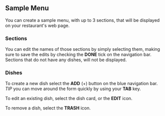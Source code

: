 ## Sample Menu

You can create a sample menu, with up to 3 sections, that will be displayed on 
your restaurant's web page. 

### Sections

You can edit the names of those sections by simply selecting them, 
making sure to save the edits by checking the **DONE** tick on the navigation bar. Sections that do not have any 
dishes, will not be displayed.

### Dishes  

To create a new dish select the **ADD** (+) button on the blue navigation bar. *TIP* you can move around the form 
quickly by using your **TAB** key.  

To edit an existing dish, select the dish card, or the **EDIT** icon.  

To remove a dish, select the **TRASH** icon.








 

  
  


